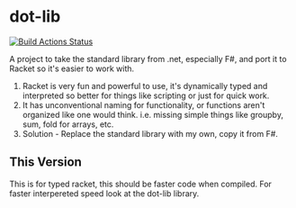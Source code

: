 # dot-lib

[![Build Actions Status](https://github.com/markusreynolds1989/dot-lib-typed/workflows/Build/badge.svg)](https://github.com/markusreynolds1989/dot-lib-typed/actions)

A project to take the standard library from .net, especially F#, and port it to Racket so it's easier to work with.

1. Racket is very fun and powerful to use, it's dynamically typed and interpreted so better for things like scripting or just for quick work.
2. It has unconventional naming for functionality, or functions aren't organized like one would think. i.e. missing simple things like groupby, sum, fold for arrays, etc.
3. Solution - Replace the standard library with my own, copy it from F#.


## This Version
This is for typed racket, this should be faster code when compiled. For faster interpereted speed look at the dot-lib library.
